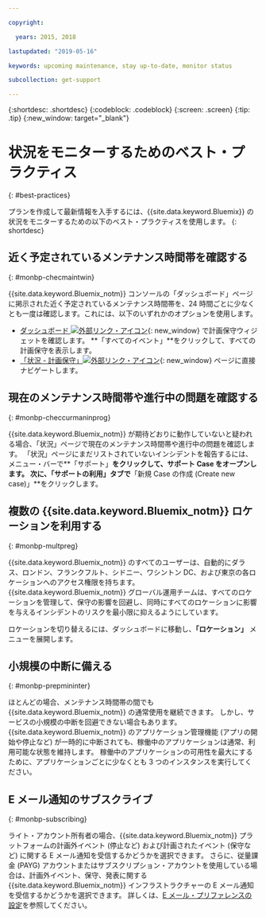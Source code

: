 ```yaml
---

copyright:

  years: 2015, 2018

lastupdated: "2019-05-16"

keywords: upcoming maintenance, stay up-to-date, monitor status

subcollection: get-support

---
```


{:shortdesc: .shortdesc}
{:codeblock: .codeblock}
{:screen: .screen}
{:tip: .tip}
{:new_window: target="_blank"}

# 状況をモニターするためのベスト・プラクティス
{: #best-practices}

プランを作成して最新情報を入手するには、{{site.data.keyword.Bluemix}} の状況をモニターするための以下のベスト・プラクティスを使用します。
{: shortdesc}

## 近く予定されているメンテナンス時間帯を確認する
{: #monbp-checmaintwin}

{{site.data.keyword.Bluemix_notm}} コンソールの「ダッシュボード」ページに掲示された近く予定されているメンテナンス時間帯を、24 時間ごとに少なくとも一度は確認します。これには、以下のいずれかのオプションを使用します。
* [ダッシュボード ![外部リンク・アイコン](../icons/launch-glyph.svg "外部リンク・アイコン")](https://cloud.ibm.com){: new_window} で計画保守ウィジェットを確認します。 **「すべてのイベント」**をクリックして、すべての計画保守を表示します。
* [「状況 - 計画保守」![外部リンク・アイコン](../icons/launch-glyph.svg "外部リンク・アイコン")](https://cloud.ibm.com/status?selected=maintenance){: new_window} ページに直接ナビゲートします。

## 現在のメンテナンス時間帯や進行中の問題を確認する
{: #monbp-checcurmaninprog}

{{site.data.keyword.Bluemix_notm}} が期待どおりに動作していないと疑われる場合、「状況」ページで現在のメンテナンス時間帯や進行中の問題を確認します。 「状況」ページにまだリストされていないインシデントを報告するには、メニュー・バーで**「サポート」**をクリックして、サポート Case をオープンします。 次に、「サポートの利用」タブで**「新規 Case の作成 (Create new case)」**をクリックします。

## 複数の {{site.data.keyword.Bluemix_notm}} ロケーションを利用する
{: #monbp-multpreg}

{{site.data.keyword.Bluemix_notm}} のすべてのユーザーは、自動的にダラス、ロンドン、フランクフルト、シドニー、ワシントン DC、および東京の各ロケーションへのアクセス権限を持ちます。 {{site.data.keyword.Bluemix_notm}} グローバル運用チームは、すべてのロケーションを管理して、保守の影響を回避し、同時にすべてのロケーションに影響を与えるインシデントのリスクを最小限に抑えるようにしています。

ロケーションを切り替えるには、ダッシュボードに移動し、**「ロケーション」** メニューを展開します。

## 小規模の中断に備える
{: #monbp-prepmininter}

ほとんどの場合、メンテナンス時間帯の間でも {{site.data.keyword.Bluemix_notm}} の通常使用を継続できます。 しかし、サービスの小規模の中断を回避できない場合もあります。 {{site.data.keyword.Bluemix_notm}} のアプリケーション管理機能
(アプリの開始や停止など) が一時的に中断されても、稼働中のアプリケーションは通常、利用可能な状態を維持します。 稼働中のアプリケーションの可用性を最大にするために、アプリケーションごとに少なくとも 3 つのインスタンスを実行してください。

## E メール通知のサブスクライブ
{: #monbp-subscribing}

ライト・アカウント所有者の場合、{{site.data.keyword.Bluemix_notm}} プラットフォームの計画外イベント (停止など) および計画されたイベント (保守など) に関する E メール通知を受信するかどうかを選択できます。 さらに、従量課金 (PAYG) アカウントまたはサブスクリプション・アカウントを使用している場合は、計画外イベント、保守、発表に関する {{site.data.keyword.Bluemix_notm}} インフラストラクチャーの E メール通知を受信するかどうかを選択できます。 詳しくは、[E メール・プリファレンスの設定](/docs/account?topic=account-email-prefs)を参照してください。



